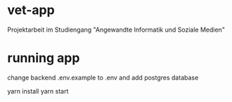 # vet-app
Projektarbeit im Studiengang "Angewandte Informatik und Soziale Medien"

# running app

change backend .env.example to .env and add postgres database

yarn install
yarn start 
